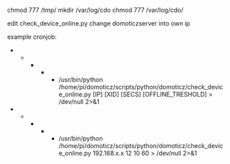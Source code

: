chmod 777 /tmp/
mkdir /var/log/cdo
chmod 777 /var/log/cdo/

edit check_device_online.py change domoticzserver into own ip


example cronjob:

* * * * * /usr/bin/python /home/pi/domoticz/scripts/python/domoticz/check_device_online.py [IP] [XID] [SECS] [OFFLINE_TRESHOLD] > /dev/null 2>&1
* * * * * /usr/bin/python /home/pi/domoticz/scripts/python/domoticz/check_device_online.py 192.168.x.x 12 10 60 > /dev/null 2>&1

